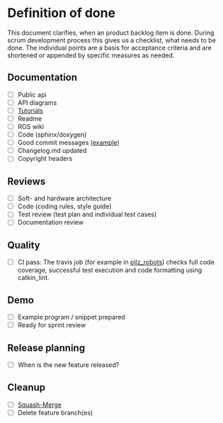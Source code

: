 # Definition of done

This document clarifies, when an product backlog item is done. During scrum development process this gives us a checklist,
what needs to be done.
The individual points are a basis for acceptance criteria and are shortened or appended by specific measures as needed.

## Documentation
* [ ] Public api
* [ ] API diagrams
* [ ] [Tutorials](https://wiki.ros.org/pilz_robots/Tutorials/)
* [ ] Readme
* [ ] ROS wiki
* [ ] Code (sphinx/doxygen)
* [ ] Good commit messages ([example](https://dev.to/jacobherrington/how-to-write-useful-commit-messages-my-commit-message-template-20n9
))
* [ ] Changelog.md updated
* [ ] Copyright headers

## Reviews
* [ ] Soft- and hardware architecture
* [ ] Code (coding rules, style guide)
* [ ] Test review (test plan and individual test cases)
* [ ] Documentation review

## Quality
* [ ] CI pass:
The travis job (for example in [pilz_robots](https://github.com/PilzDE/pilz_robots/blob/melodic-devel/.travis.yml)) checks full code coverage, successful test execution and code formatting using catkin_lint.

## Demo
* [ ] Example program / snippet prepared
* [ ] Ready for sprint review

## Release planning
* [ ] When is the new feature released?

## Cleanup
* [ ] [Squash-Merge](https://github.blog/2016-04-01-squash-your-commits/)
* [ ] Delete feature branch(es)
